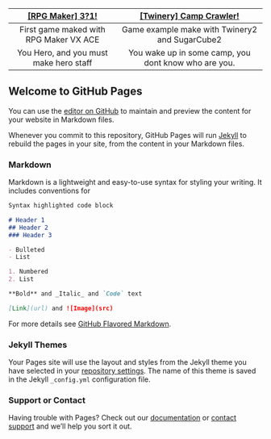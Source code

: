 **[[RPG Maker] 3?1!](https://okamich.github.io/Working_Project/)** |**[[Twinery] Camp Crawler!](https://okamich.github.io/CampCrawler/)**
:---: | :---:
First game maked with RPG Maker VX ACE | Game example make with Twinery2 and SugarCube2
You Hero, and you must make hero staff |You wake up in some camp, you dont know who are you.

## Welcome to GitHub Pages

You can use the [editor on GitHub](https://github.com/Okamich/Okamich.github.io/edit/master/index.md) to maintain and preview the content for your website in Markdown files.

Whenever you commit to this repository, GitHub Pages will run [Jekyll](https://jekyllrb.com/) to rebuild the pages in your site, from the content in your Markdown files.




### Markdown

Markdown is a lightweight and easy-to-use syntax for styling your writing. It includes conventions for

```markdown
Syntax highlighted code block

# Header 1
## Header 2
### Header 3

- Bulleted
- List

1. Numbered
2. List

**Bold** and _Italic_ and `Code` text

[Link](url) and ![Image](src)
```

For more details see [GitHub Flavored Markdown](https://guides.github.com/features/mastering-markdown/).

### Jekyll Themes

Your Pages site will use the layout and styles from the Jekyll theme you have selected in your [repository settings](https://github.com/Okamich/Okamich.github.io/settings). The name of this theme is saved in the Jekyll `_config.yml` configuration file.

### Support or Contact

Having trouble with Pages? Check out our [documentation](https://docs.github.com/categories/github-pages-basics/) or [contact support](https://support.github.com/contact) and we’ll help you sort it out.
